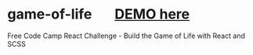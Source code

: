 # game-of-life   &nbsp; &nbsp; &nbsp; [DEMO here](https://ziweidream.github.io/game-of-life/)
Free Code Camp React Challenge - Build the Game of Life with React and SCSS
